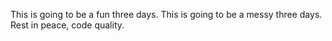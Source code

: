 This is going to be a fun three days.
This is going to be a messy three days.
Rest in peace, code quality.